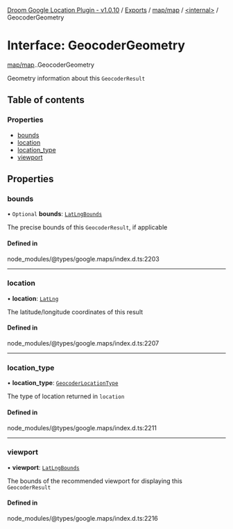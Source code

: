 [Droom Google Location Plugin - v1.0.10](../README.md) / [Exports](../modules.md) / [map/map](../modules/map_map.md) / [<internal\>](../modules/map_map._internal_.md) / GeocoderGeometry

# Interface: GeocoderGeometry

[map/map](../modules/map_map.md).[<internal>](../modules/map_map._internal_.md).GeocoderGeometry

Geometry information about this <code>GeocoderResult</code>

## Table of contents

### Properties

- [bounds](map_map._internal_.GeocoderGeometry.md#bounds)
- [location](map_map._internal_.GeocoderGeometry.md#location)
- [location\_type](map_map._internal_.GeocoderGeometry.md#location_type)
- [viewport](map_map._internal_.GeocoderGeometry.md#viewport)

## Properties

### bounds

• `Optional` **bounds**: [`LatLngBounds`](../classes/map_autocomplete._internal_.LatLngBounds.md)

The precise bounds of this <code>GeocoderResult</code>, if applicable

#### Defined in

node_modules/@types/google.maps/index.d.ts:2203

___

### location

• **location**: [`LatLng`](../classes/map_autocomplete._internal_.LatLng.md)

The latitude/longitude coordinates of this result

#### Defined in

node_modules/@types/google.maps/index.d.ts:2207

___

### location\_type

• **location\_type**: [`GeocoderLocationType`](../enums/map_map._internal_.GeocoderLocationType.md)

The type of location returned in <code>location</code>

#### Defined in

node_modules/@types/google.maps/index.d.ts:2211

___

### viewport

• **viewport**: [`LatLngBounds`](../classes/map_autocomplete._internal_.LatLngBounds.md)

The bounds of the recommended viewport for displaying this
<code>GeocoderResult</code>

#### Defined in

node_modules/@types/google.maps/index.d.ts:2216
